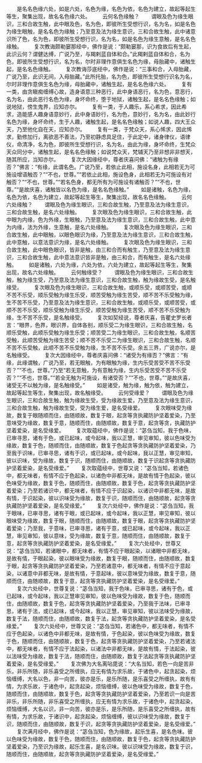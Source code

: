 <!-- { "loadSidebar": true } -->
　　是名名色缘六处，如是六处，名色为缘，名色为依，名色为建立，故起等起生等生，聚集出现，故名名色缘六处。
　　云何名色缘触？
　　谓眼及色为缘生眼识，三和合故生触，此中眼及色，名为色，即彼所生受想行识，名为名，如是名色为缘生眼触，是名名色为缘触；乃至意及法为缘生意识，三和合故生触，此中诸意识所了色，名为色，即彼所生受想行识，名为名，如是名色为缘生意触，是名名色缘触。
　　复次教诲颇勒窭那经中，佛作是说：“颇勒窭那，识为食故后有生起，此识云何？谓健达缚，广说乃至，与羯剌蓝自体和合。”此羯剌蓝自体和合，名为色，即彼所生受想行识，名为名，尔时非理作意俱生名色为缘，母胎藏中，诸触生起，是名名色缘触。
　　复次教诲莎底经中，佛作是说：“三事和合，入母胎藏，广说乃至，此识无间，入母胎藏。”此所托胎，名为色，即彼所生受想行识名为名，尔时非理作意俱生名色为缘，母胎藏中，诸触生起，是名名色缘六处。
　　复有一类，由贪瞋痴缠缚心故，造身语意三种恶行，此中身语恶行，名为色，意恶行，名为名，由此恶行名色为缘，身坏命终，堕于地狱，诸触生起，是名名色缘触；如说地狱，傍生鬼界，应知亦尔。
　　复有一类，于人趣乐，系心希求，因此希求，造能感人趣身语意妙行，此中身语妙行，名为色，意妙行，名为名，由此妙行名色为缘，身坏命终，生于人趣，诸触生起，是名名色缘触；如说人趣，四大王众天，乃至他化自在天，应知亦尔。
　　复有一类，于梵众天，系心悕求，因此悕求，勤修加行，离欲恶不善法，乃至初静虑具足住，于此定中，诸身律仪，语律仪，命清净，名为色，即彼所生受想行识，名为名，由此为缘，身坏命终，生梵众天众同分中，诸触生起，是名名色缘触；如说梵众天，梵辅天乃至非想非非想天，随其所应，当知亦尔。
　　复次大因缘经中，尊者庆喜问佛：“诸触为有缘否？”佛言：“有缘，此谓名色。广说乃至，若依止此相，施设名身，此相若无为可施设增语触否？”“不也，世尊。”“若依止此相，施设色身，此相若无为可施设有对触否？”“不也，世尊。”“若名色身，都无所有为可施设有诸触否？”“不也，世尊。”“是故庆喜，诸触皆以名色为缘，是名名色缘触。”
　　如是诸触，名色为缘，名色为依，名色为建立，故起等起生等生，聚集出现，故名名色缘触。
　　云何六处缘触？
　　谓眼及色为缘生眼识，三和合故生触，乃至意及法为缘生意识，三和合故生触，是名六处缘触。
　　复次眼及色为缘生眼识，三和合故生触，此中眼为内缘，色为外缘，生眼触，乃至意及法为缘生意识，三和合故生触，此中意为内缘，法为外缘，生意触，是名六处缘触。
　　复次眼及色为缘生眼识，三和合故生触，此中眼触，以眼色眼识为缘，乃至意及法为缘生意识，三和合故生触，此中意触，以意法意识为缘，是名六处缘触。
　　复次眼及色为缘生眼识，三和合故生触，此中眼色眼识，皆非是触，由三和合而有触生，乃至意及法为缘生意识，三和合故生触，此中意法意识皆非是触，由三和合，而有触生，是名六处缘触。
　　如是诸触，六处为缘，六处为依，六处为建立，故起等起生等生，聚集出现，故名六处缘触。
　　云何触缘受？
　　谓眼及色为缘生眼识，三和合故生触，触为缘生受，乃至意及法为缘生意识，三和合故生触，触为缘故生受，是名触缘受。
　　复次眼及色为缘生眼识，三和合故生触，或顺乐受，或顺苦受，或顺不苦不乐受，顺乐受触为缘生乐受，顺苦受触为缘生苦受，顺不苦不乐受触为缘，生不苦不乐受，乃至意及法为缘生意识，三和合故生触，或顺乐受，或顺苦受，或顺不苦不乐受，顺乐受触为缘生乐受，顺苦受触为缘生苦受，顺不苦不乐受触为缘，生不苦不乐受，是名触缘受。
　　复次如契经说，尊者庆喜，告瞿史罗长者言：“眼界，色界，眼识界，自体各别，顺乐受二为缘生眼识，三和合故生触，名顺乐受触，此顺乐受触为缘生乐受；顺苦受二为缘生眼识，三和合故生触，名顺苦受触，此顺苦受触为缘生苦受；顺不苦不乐受二为缘生眼识，三和合故生触，名顺不苦不乐受触，此顺不苦不乐受触为缘，生不苦不乐受。余五三界，广说亦尔，是名触缘受。
　　复次大因缘经中，尊者庆喜问佛：“诸受为有缘否？”佛言：“有缘，此缘谓触，广说乃至，若无眼触，为有眼触为缘，生内乐受苦受不苦不乐受否？”“不也，世尊。”乃至“若无意触，为有意触为缘，生内乐受苦受不苦不乐受否？”“不也，世尊。”“若全无触为可施设，有诸受否？”“不也，世尊。”“是故庆喜，诸受无不以触为缘，是名触缘受。”
　　如是诸受，触为缘，触为依，触为建立，故起等起生等生，聚集出现，故名触缘受。
　　云何受缘爱？
　　谓眼及色为缘生眼识，三和合故生触，触为缘故生受，受为缘故生爱，乃至意及法为缘生意识，三和合故生触，触为缘故生受，受为缘生爱，是名受缘爱。
　　复次眼味受为缘故，数复于眼随顺而住，由随顺故，数复于眼，起贪等贪执藏防护坚着爱染，乃至意味受为缘故，数复于意，随顺而住，由随顺故，数复于意，起贪等贪，执藏防护坚着爱染，是名受缘爱。
　　复次取蕴经中，佛作是说：“苾刍当知，我于色味，已审寻思，诸有于色，或已起味，或今起味，我以正慧，审见审知，彼以色味受为缘故，数复于色，随顺而住，由随顺故，数复于色起贪等贪执藏防护坚着爱染，乃至我于识味，已审寻思，诸有于识，或已起味，或今起味，我以正慧，审见审知，彼以识味，受为缘故，数复于识，随顺而住，由随顺故，数复于识起贪等贪执藏防护坚着爱染，是名受缘爱。”
　　复次取蕴经中，世尊又说：“苾刍当知，若诸色中，都无味者，有情不应于色起染，以诸色中非都无味，是故有情于色起染，彼以色味受为缘故，数复于色，随顺而住，由随顺故，数复于色，起贪等贪执藏防护坚着爱染；乃至若诸识中，都无味者，有情不应于识起染，以诸识中非都无味，是故有情，于识起染，彼以识味受为缘故，数复于识，随顺而住，由随顺故，起贪等贪执藏防护坚着爱染，是名受缘爱。”
　　复次六处经中，佛作是说：“苾刍当知，我于眼味，已审寻思，诸有于眼，或已起味，或今起味，我以正慧，审见审知，彼以眼味受为缘故，数复于眼，随顺而住，由随顺故，数复于眼，起贪等贪执藏防护坚着爱染；乃至我，于意味，已审寻思，诸有于意，或已起味，或今起味，我以正慧，审见审知，彼以意味，受为缘故，数复于意，随顺而住，由随顺故，数复于意，起贪等贪执藏防护坚着爱染，是名受缘爱。”
　　复次六处经中，世尊又说：“苾刍当知，若诸眼中，都无味者，有情不应于眼起染，以诸眼中非都无味，是故有情，于眼起染，彼以眼味受为缘故，数复于眼，随顺而住，由随顺故，数复于眼，起贪等贪执藏防护坚着爱染，乃至若诸意中，都无味者，有情不应于意起染，以诸意中非都无味，是故有情，于意起味，彼以意味受为缘故，数复于意，随顺而住，由随顺故，数复于意，起贪等贪执藏防护坚着爱染，是名受缘爱。”
　　复次六处经中，世尊复说：“苾刍当知，我于色味，已审寻思，诸有于色，或已起味，或今起味，我以正慧审见审知，彼以色味受为缘故，数复于色，随顺而住，由随顺故，数复于色，起贪等贪执藏防护坚着爱染，乃至我于法味，已审寻思，诸有于法，或已起味，或今起味，我以正慧，审见审知，彼以法味受为缘故，数复于法，随顺而住，由随顺故，数复于法，起贪等贪执藏防护坚着爱染，是名受缘爱。”
　　复次六处经中，世尊又说：“苾刍当知，若诸色中，都无味者，有情不应于色起染，以诸色中非都无味，是故有情，于色起染，彼以色味受为缘故，数复于色，随顺而住，由随顺故，数复于色，起贪等贪执藏防护坚着爱染，乃至若诸法中，都无味者，有情不应于法起染，以诸法中非都无味，是故有情，于法起染，彼以法味受为缘故，数复于法，随顺而住，由随顺故，数复于法起贪等贪执藏防护坚着爱染，是名受缘爱。”
　　复次佛为大名离呫毘说：“大名当知，若色一向是苦非乐，非乐所随，非乐喜受之所缠执，应无有情为求乐故，于诸色中，起贪起染，烦恼缠缚，大名以色，非一向苦，彼亦是乐，是乐所随，是乐喜受之所缠执，故有有情，为求乐故，于诸色中，起贪起染，烦恼缠缚，彼以色味受为缘故，数复于色，随顺而住，由随顺故，数复于色，起贪等贪执藏防护坚着爱染，乃至若识一向是苦非乐，非乐所随，非乐喜受之所缠执，应无有情为求乐故，于诸色中，起贪起染，烦恼缠缚，大名以识，非一向苦，彼亦是乐，是乐所随，是乐喜受之所缠执，故有有情，为求乐故，于诸识中，起贪起染，烦恼缠缚，彼以识味受为缘故，数复于识，随顺而住，由随顺故，数复于识，起贪等贪执藏防护坚着爱染，是名受缘爱。”
　　复次满月经中，佛作是说：“苾刍当知，色为缘故，起乐生喜，是名色味。彼以色味受为缘故，数复于色，随顺而住，由随顺故，数复于色，起贪等贪执藏防护坚着爱染，乃至识为缘故，起乐生喜，是名识味。彼以识味受为缘故，数复于识，随顺而住，由随顺故，起贪等贪执藏防护坚着爱染，是名受缘爱。”
